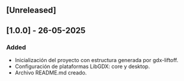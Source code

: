 ## [Unreleased]

## [1.0.0] - 26-05-2025
### Added
- Inicialización del proyecto con estructura generada por gdx-liftoff.
- Configuración de plataformas LibGDX: core y desktop.
- Archivo README.md creado.